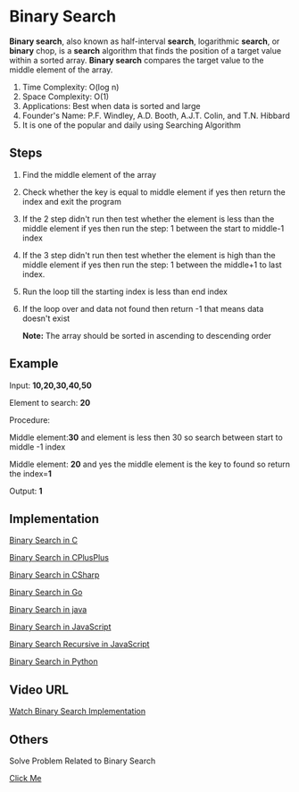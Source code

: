 # Binary Search

**Binary search**, also known as half-interval **search**, logarithmic **search**, or **binary** chop, is a **search** algorithm that finds the position of a target value within a sorted array. **Binary search** compares the target value to the middle element of the array.

1. Time Complexity: O(log n) 
2. Space Complexity: O(1)
3. Applications: Best when data is sorted and large
4. Founder's Name: P.F. Windley, A.D. Booth, A.J.T. Colin, and T.N. Hibbard
5. It is one of the popular and daily using Searching Algorithm

## Steps

1. Find the middle element of the array

2. Check whether the key is equal to middle element if yes then return the index and exit the program

3. If the 2 step didn't run then test whether the element is less than the middle element if yes then run the step: 1 between the start to middle-1 index 

4. If the 3 step didn't run then test whether the element is high than the middle element if yes then run the step: 1 between the middle+1 to last index.

5. Run the loop till the starting index is less than end index

6. If the loop over and data not found then return -1 that means data doesn't exist

   **Note:** The array should be sorted in ascending to descending order

## Example

Input: **10,20,30,40,50**

Element to search: **20**

Procedure:

Middle element:**30** and element is less then 30 so search between start to middle -1 index

Middle element: **20** and yes the middle element is the key to found so return the index=**1**

Output: **1**

## Implementation

[Binary Search in C](https://github.com/MakeContributions/DSA/blob/main/algorithms/C/searching/Binary-search.c)

[Binary Search in CPlusPlus](https://github.com/MakeContributions/DSA/blob/main/algorithms/CPlusPlus/Searching/binary-search.cpp)

[Binary Search in CSharp](https://github.com/MakeContributions/DSA/blob/main/algorithms/CSharp/src/Search/binary-search.cs)

[Binary Search in Go](https://github.com/MakeContributions/DSA/blob/main/algorithms/Go/searching/binary-search.go)

[Binary Search in java](https://github.com/MakeContributions/DSA/blob/main/algorithms/Java/searching/binary-search.java)

[Binary Search in JavaScript](https://github.com/MakeContributions/DSA/blob/main/algorithms/JavaScript/src/searching/binary-search.js)

[Binary Search Recursive in JavaScript](https://github.com/MakeContributions/DSA/blob/main/algorithms/JavaScript/src/searching/binary-search-recursive.js)

[Binary Search in Python](https://github.com/MakeContributions/DSA/blob/main/algorithms/Python/searching/binary_search.py)

## Video URL

[Watch Binary Search Implementation](https://youtu.be/P3YID7liBug)

## Others

Solve Problem Related to Binary Search 

[Click Me](https://leetcode.com/tag/binary-search/)
